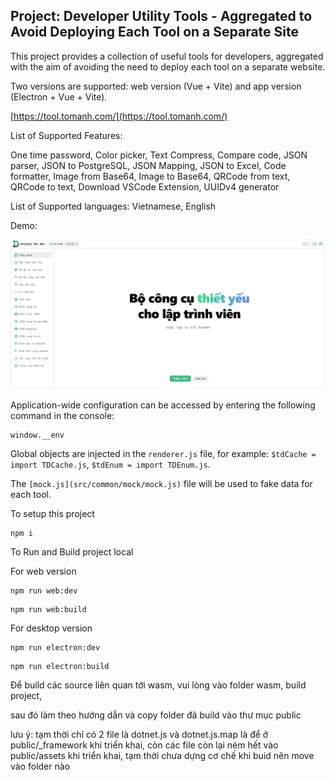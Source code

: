 ## Project: Developer Utility Tools - Aggregated to Avoid Deploying Each Tool on a Separate Site

This project provides a collection of useful tools for developers, aggregated with the aim of avoiding the need to deploy each tool on a separate website.

Two versions are supported: web version (Vue + Vite) and app version (Electron + Vue + Vite).

[https://tool.tomanh.com/](https://tool.tomanh.com/)

List of Supported Features:

One time password, Color picker, Text Compress, Compare code, JSON parser, JSON to PostgreSQL, JSON Mapping, JSON to Excel, Code formatter, Image from Base64, Image to Base64, QRCode from text, QRCode to text, Download VSCode Extension, UUIDv4 generator

List of Supported languages: Vietnamese, English

Demo:

![alt text](img/info.png)

Application-wide configuration can be accessed by entering the following command in the console:

```
window.__env
```

Global objects are injected in the `renderer.js` file, for example: `$tdCache = import TDCache.js`, `$tdEnum = import TDEnum.js`.

The `[mock.js](src/common/mock/mock.js)` file will be used to fake data for each tool.

To setup this project

```
npm i
```

To Run and Build project local

For web version

```
npm run web:dev
```

```
npm run web:build
```

For desktop version

```
npm run electron:dev
```

```
npm run electron:build
```

Để build các source liên quan tới wasm, vui lòng vào folder wasm, build project,

sau đó làm theo hướng dẫn và copy folder đã build vào thư mục public

lưu ý: tạm thời chỉ có 2 file là dotnet.js và dotnet.js.map là để ở public/\_framework khi triển khai,
còn các file còn lại ném hết vào public/assets khi triển khai, tạm thời chưa dựng cơ chế khi buid nên move vào folder nào
